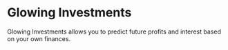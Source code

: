# Glowing Investments
Glowing Investments allows you to predict future profits and interest based on your own finances.
